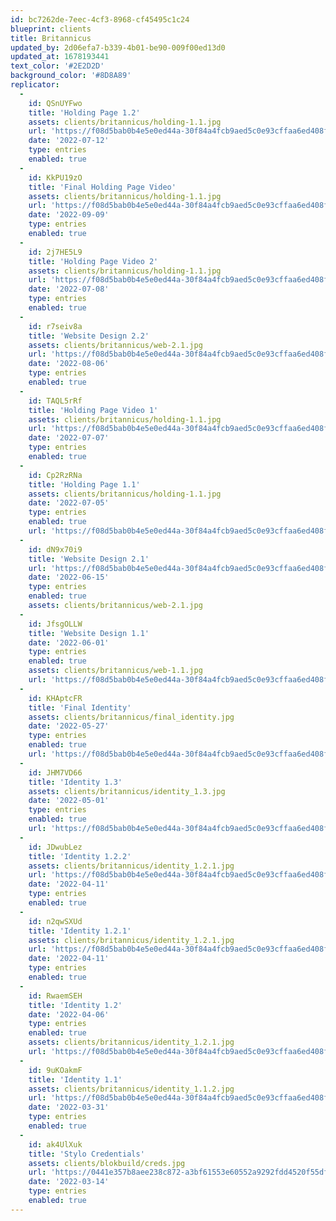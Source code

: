 ```yaml
---
id: bc7262de-7eec-4cf3-8968-cf45495c1c24
blueprint: clients
title: Britannicus
updated_by: 2d06efa7-b339-4b01-be90-009f00ed13d0
updated_at: 1678193441
text_color: '#2E2D2D'
background_color: '#8D8A89'
replicator:
  -
    id: QSnUYFwo
    title: 'Holding Page 1.2'
    assets: clients/britannicus/holding-1.1.jpg
    url: 'https://f08d5bab0b4e5e0ed44a-30f84a4fcb9aed5c0e93cffaa6ed408f.ssl.cf3.rackcdn.com/Britannicus%20Holding%20Page%201.2.pdf'
    date: '2022-07-12'
    type: entries
    enabled: true
  -
    id: KkPU19zO
    title: 'Final Holding Page Video'
    assets: clients/britannicus/holding-1.1.jpg
    url: 'https://f08d5bab0b4e5e0ed44a-30f84a4fcb9aed5c0e93cffaa6ed408f.ssl.cf3.rackcdn.com/Final%20Britannicus%20Holding%20Page%20Video.mp4'
    date: '2022-09-09'
    type: entries
    enabled: true
  -
    id: 2j7HE5L9
    title: 'Holding Page Video 2'
    assets: clients/britannicus/holding-1.1.jpg
    url: 'https://f08d5bab0b4e5e0ed44a-30f84a4fcb9aed5c0e93cffaa6ed408f.ssl.cf3.rackcdn.com/Britannicus%20Holding%20Page%20Type%20Layout%202.mp4'
    date: '2022-07-08'
    type: entries
    enabled: true
  -
    id: r7seiv8a
    title: 'Website Design 2.2'
    assets: clients/britannicus/web-2.1.jpg
    url: 'https://f08d5bab0b4e5e0ed44a-30f84a4fcb9aed5c0e93cffaa6ed408f.ssl.cf3.rackcdn.com/Britannicus%20Website%202.2.pdf'
    date: '2022-08-06'
    type: entries
    enabled: true
  -
    id: TAQL5rRf
    title: 'Holding Page Video 1'
    assets: clients/britannicus/holding-1.1.jpg
    url: 'https://f08d5bab0b4e5e0ed44a-30f84a4fcb9aed5c0e93cffaa6ed408f.ssl.cf3.rackcdn.com/Britannicus%20Holding%20Page%20Type%20Layout%201.mp4'
    date: '2022-07-07'
    type: entries
    enabled: true
  -
    id: Cp2RzRNa
    title: 'Holding Page 1.1'
    assets: clients/britannicus/holding-1.1.jpg
    date: '2022-07-05'
    type: entries
    enabled: true
    url: 'https://f08d5bab0b4e5e0ed44a-30f84a4fcb9aed5c0e93cffaa6ed408f.ssl.cf3.rackcdn.com/Britannicus%20Holding%20Page%20Presentation%201.1.pdf'
  -
    id: dN9x70i9
    title: 'Website Design 2.1'
    url: 'https://f08d5bab0b4e5e0ed44a-30f84a4fcb9aed5c0e93cffaa6ed408f.ssl.cf3.rackcdn.com/Britannicus%20Website%202.1.1.pdf'
    date: '2022-06-15'
    type: entries
    enabled: true
    assets: clients/britannicus/web-2.1.jpg
  -
    id: JfsgOLLW
    title: 'Website Design 1.1'
    date: '2022-06-01'
    type: entries
    enabled: true
    assets: clients/britannicus/web-1.1.jpg
    url: 'https://f08d5bab0b4e5e0ed44a-30f84a4fcb9aed5c0e93cffaa6ed408f.ssl.cf3.rackcdn.com/Britannicus%20Website%201.1.pdf'
  -
    id: KHAptcFR
    title: 'Final Identity'
    assets: clients/britannicus/final_identity.jpg
    date: '2022-05-27'
    type: entries
    enabled: true
    url: 'https://f08d5bab0b4e5e0ed44a-30f84a4fcb9aed5c0e93cffaa6ed408f.ssl.cf3.rackcdn.com/Britannicus%20Identity%201.4.pdf'
  -
    id: JHM7VD66
    title: 'Identity 1.3'
    assets: clients/britannicus/identity_1.3.jpg
    date: '2022-05-01'
    type: entries
    enabled: true
    url: 'https://f08d5bab0b4e5e0ed44a-30f84a4fcb9aed5c0e93cffaa6ed408f.ssl.cf3.rackcdn.com/Identity%201.3.pdf'
  -
    id: JDwubLez
    title: 'Identity 1.2.2'
    assets: clients/britannicus/identity_1.2.1.jpg
    url: 'https://f08d5bab0b4e5e0ed44a-30f84a4fcb9aed5c0e93cffaa6ed408f.ssl.cf3.rackcdn.com/Identity%201.2.2.pdf'
    date: '2022-04-11'
    type: entries
    enabled: true
  -
    id: n2qwSXUd
    title: 'Identity 1.2.1'
    assets: clients/britannicus/identity_1.2.1.jpg
    url: 'https://f08d5bab0b4e5e0ed44a-30f84a4fcb9aed5c0e93cffaa6ed408f.ssl.cf3.rackcdn.com/Identity%201.2.1.pdf'
    date: '2022-04-11'
    type: entries
    enabled: true
  -
    id: RwaemSEH
    title: 'Identity 1.2'
    date: '2022-04-06'
    type: entries
    enabled: true
    assets: clients/britannicus/identity_1.2.1.jpg
    url: 'https://f08d5bab0b4e5e0ed44a-30f84a4fcb9aed5c0e93cffaa6ed408f.ssl.cf3.rackcdn.com/Identity%201.2.pdf'
  -
    id: 9uKOakmF
    title: 'Identity 1.1'
    assets: clients/britannicus/identity_1.1.2.jpg
    url: 'https://f08d5bab0b4e5e0ed44a-30f84a4fcb9aed5c0e93cffaa6ed408f.ssl.cf3.rackcdn.com/Identity%201.1.pdf'
    date: '2022-03-31'
    type: entries
    enabled: true
  -
    id: ak4UlXuk
    title: 'Stylo Credentials'
    assets: clients/blokbuild/creds.jpg
    url: 'https://0441e357b8aee238c872-a3bf61553e60552a9292fdd4520f55df.ssl.cf3.rackcdn.com/Documents/Stylo_Credentials.pdf'
    date: '2022-03-14'
    type: entries
    enabled: true
---
```

